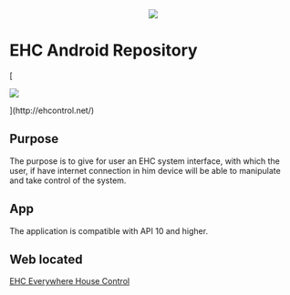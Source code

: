 <div align="Center">
<img src="http://ehcontrol.net/EHControlConnect/images/android-logo-small.gif">
</div>

EHC Android Repository
===================================
[<div align="Left">
<img src="http://ehcontrol.net/images/logo.png">
</div>](http://ehcontrol.net/)

## Purpose

The purpose is to give for user an EHC system interface, with which the user, if have internet connection in him device will be able to manipulate and take control of the system.

## App

The application is compatible with API 10 and higher.

## Web located

[EHC Everywhere House Control](http://ehcontrol.net/)
